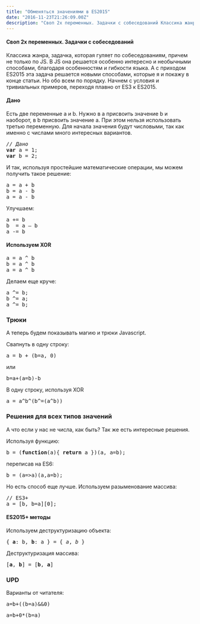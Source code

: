 ```yaml
---
title: "Обменяться значениями в ES2015"
date: "2016-11-23T21:26:09.00Z"
description: "Своп 2х переменных. Задачки с собеседований Классика жанра, задачка, которая гуляет по собеседованиям, причем не только по JS. В"
---
```


<!--kg-card-begin: html--><h4>Своп 2х переменных. Задачки с собеседований</h4>
<p>Классика жанра, задачка, которая гуляет по собеседованиям, причем не только по JS. В JS она решается особенно интересно и необычными способами, благодаря особенностям и гибкости языка. А с приходом ES2015 эта задача решается новыми способами, которые я и покажу в конце статьи. Но обо всем по порядку. Начнем с условия и тривиальных примеров, переходя плавно от ES3 к ES2015.</p>
<h4>Дано</h4>
<p>Есть две переменные a и b. Нужно в a присвоить значение b и наоборот, в b присвоить значение a. При этом нельзя использовать третью переменную. Для начала значения будут числовыми, так как именно с числами много интересных вариантов.</p>
<pre><em>// Дано<br></em><strong>var</strong> a = 1;<br><strong>var</strong> b = 2;</pre>
<p>И так, используя простейшие математические операции, мы можем получить такое решение:</p>
<pre>a = a + b<br>b = a - b<br>a = a - b</pre>
<p>Улучшаем:</p>
<pre>a += b<br>b  = a — b<br>a -= b</pre>
<h4>Используем XOR</h4>
<pre>a = a ^ b<br>b = a ^ b<br>a = a ^ b</pre>
<p>Делаем еще круче:</p>
<pre>a ^= b;<br>b ^= a;<br>a ^= b;</pre>
<h3>Трюки</h3>
<p>А теперь будем показывать магию и трюки Javascript.</p>
<p>Свапнуть в одну строку:</p>
<pre>a = b + (b=a, 0)</pre>
<p>или</p>
<pre>b=a+(a=b)-b</pre>
<p>В одну строку, используя XOR</p>
<pre>a = a^b^(b^=(a^b))</pre>
<h3>Решения для всех типов значений</h3>
<p>А что если у нас не числа, как быть? Так же есть интересные решения.</p>
<p>Используя функцию:</p>
<pre>b = (<strong>function</strong>(a){ <strong>return</strong> a })(a, a=b);</pre>
<p>переписав на ES6:</p>
<pre>b = (a=&gt;a)(a,a=b);</pre>
<p>Но есть способ еще лучше. Используем разыменование массива:</p>
<pre>// ES3+<br>a = [b, b=a][0];</pre>
<h4>ES2015+ методы</h4>
<p>Используем деструктуризацию объекта:</p>
<pre>{ <strong>a</strong>: b, <strong>b</strong>: a } = { <em>a</em>,<em> b</em> }</pre>
<p>Деструктуризация массива:</p>
<pre>[<strong>a</strong>, <strong>b</strong>] = [<strong>b</strong>, <strong>a</strong>]</pre>
<h3>UPD</h3>
<p>Варианты от читателя:</p>
<pre>a=b+((b=a)&amp;&amp;0)</pre>
<pre>a=b+0*(b=a)</pre>
<!--kg-card-end: html-->

